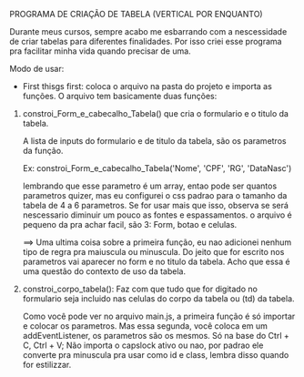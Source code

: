 
PROGRAMA DE CRIAÇÃO DE TABELA (VERTICAL POR ENQUANTO)

Durante meus cursos, sempre acabo me esbarrando com a nescessidade de criar tabelas para diferentes finalidades. Por isso criei esse programa pra facilitar minha vida quando precisar de uma.

Modo de usar:

- First thisgs first: coloca o arquivo na pasta do projeto e importa as funções. O arquivo tem basicamente duas funções:

01. constroi_Form_e_cabecalho_Tabela() que cria o formulario e o titulo da tabela.
   
    A lista de inputs do formulario e de titulo da tabela, são os parametros da função. 

    Ex: constroi_Form_e_cabecalho_Tabela('Nome', 'CPF', 'RG', 'DataNasc')

    lembrando que esse parametro é um array, entao pode ser quantos parametros quizer, mas eu configurei o css padrao para o tamanho da tabela de 4 a 6 parametros. Se for usar mais que isso, observa se será nescessario diminuir um pouco as fontes e espassamentos. o arquivo é pequeno da pra achar facil, são 3:   Form, botao e celulas.

    ==>   Uma ultima coisa sobre a primeira função, eu nao adicionei nenhum tipo de regra pra maiuscula ou minuscula. Do jeito que for escrito nos parametros vai aparecer no form e no titulo da tabela. Acho que essa é uma questão do contexto de uso da tabela.

02. constroi_corpo_tabela(): Faz com que tudo que for digitado no formulario seja incluido nas celulas do corpo da tabela ou (td) da tabela.

    Como você pode ver no arquivo main.js, a primeira função é só importar e colocar os parametros. Mas essa segunda, você coloca em um addEventListener, os parametros são os mesmos. Só na base do Ctrl + C, Ctrl + V; Não importa o capslock ativo ou nao, por padrao ele converte pra minuscula pra usar como id e class, lembra disso quando for estilizzar.

